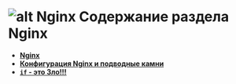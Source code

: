 ![alt Nginx](https://raw.github.com/uran1980/web-dev-blog/master/Nginx/images/nginx-logo.png)
Содержание раздела Nginx
========================
* **[Nginx](https://github.com/uran1980/web-dev-blog/blob/master/Nginx/nginx.md)**
* **[Конфигурация Nginx и подводные камни](https://github.com/uran1980/web-dev-blog/blob/master/Nginx/nginx-pitfalls.md)**
* **[`if` - это Зло!!!](https://github.com/uran1980/web-dev-blog/blob/master/Nginx/if-is-evil.md)**
